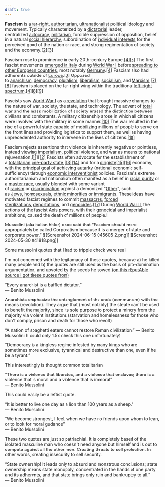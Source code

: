 ```yaml
---
draft: true
---
```


**Fascism** is a [far-right](https://en.wikipedia.org/wiki/Far-right_politics "Far-right politics"), [authoritarian](https://en.wikipedia.org/wiki/Authoritarianism "Authoritarianism"), [ultranationalist](https://en.wikipedia.org/wiki/Ultranationalism "Ultranationalism") political ideology and movement.
Typically characterized by a [dictatorial](https://en.wikipedia.org/wiki/Dictator "Dictator") leader, centralized [autocracy](https://en.wikipedia.org/wiki/Autocracy "Autocracy"), [militarism](https://en.wikipedia.org/wiki/Militarism "Militarism"), forcible suppression of opposition, belief in a natural [social hierarchy](https://en.wikipedia.org/wiki/Social_stratification "Social stratification"), subordination of [individual interests](https://en.wikipedia.org/wiki/Individualism "Individualism") for the perceived good of the nation or race, and strong regimentation of society and the economy.[[2]](https://en.wikipedia.org/wiki/Fascism#cite_note-Britannica-2)[[3]](https://en.wikipedia.org/wiki/Fascism#cite_note-m-w-3)

Fascism rose to prominence in early 20th-century Europe.[[4]](https://en.wikipedia.org/wiki/Fascism#cite_note-RoutledgeCompanion-4)[[5]](https://en.wikipedia.org/wiki/Fascism#cite_note-FOOTNOTEInternational_Encyclopedia_of_Political_Science887%E2%80%93888Fascism-5) The first fascist movements [emerged in Italy](https://en.wikipedia.org/wiki/Italian_fascism "Italian fascism") during [World War I](https://en.wikipedia.org/wiki/World_War_I "World War I") before [spreading to other European countries](https://en.wikipedia.org/wiki/Fascism_in_Europe "Fascism in Europe"), most notably [Germany](https://en.wikipedia.org/wiki/Nazi_Germany "Nazi Germany").[[4]](https://en.wikipedia.org/wiki/Fascism#cite_note-RoutledgeCompanion-4) Fascism also had adherents outside of [Europe](https://en.wikipedia.org/wiki/Europe "Europe").[[6]](https://en.wikipedia.org/wiki/Fascism#cite_note-FOOTNOTEEncyclopedia_Britannica_''Fascism''-6) Opposed to [anarchism](https://en.wikipedia.org/wiki/Anarchism "Anarchism"), [democracy](https://en.wikipedia.org/wiki/Democracy "Democracy"), [pluralism](https://en.wikipedia.org/wiki/Pluralism_(political_philosophy) "Pluralism (political philosophy)"), [liberalism](https://en.wikipedia.org/wiki/Liberalism "Liberalism"), [socialism](https://en.wikipedia.org/wiki/Socialism "Socialism"), and [Marxism](https://en.wikipedia.org/wiki/Marxism "Marxism"),[[7]](https://en.wikipedia.org/wiki/Fascism#cite_note-FOOTNOTEInternational_Encyclopedia_of_Political_Science889Fascism-7)[[8]](https://en.wikipedia.org/wiki/Fascism#cite_note-USHMM-8) fascism is placed on the far-right wing within the traditional [left–right spectrum](https://en.wikipedia.org/wiki/Left%E2%80%93right_political_spectrum "Left–right political spectrum").[[4]](https://en.wikipedia.org/wiki/Fascism#cite_note-RoutledgeCompanion-4)[[8]](https://en.wikipedia.org/wiki/Fascism#cite_note-USHMM-8)[[9]](https://en.wikipedia.org/wiki/Fascism#cite_note-University-Aristotle-Hartley-Wilhelm-Hawkesworth-9)

Fascists saw [World War I](https://en.wikipedia.org/wiki/World_War_I "World War I") as a [revolution](https://en.wikipedia.org/wiki/Revolution "Revolution") that brought massive changes to the nature of war, society, the state, and technology. The advent of [total war](https://en.wikipedia.org/wiki/Total_war "Total war") and the mass mobilization of society erased the distinction between civilians and combatants. A military citizenship arose in which all citizens were involved with the military in some manner.[[10]](https://en.wikipedia.org/wiki/Fascism#cite_note-FOOTNOTEBlamires2006140%E2%80%93141,_670Mann200465-10) The war resulted in the rise of a powerful state capable of mobilizing millions of people to serve on the front lines and providing logistics to support them, as well as having unprecedented authority to intervene in the lives of citizens.[[10]](https://en.wikipedia.org/wiki/Fascism#cite_note-FOOTNOTEBlamires2006140%E2%80%93141,_670Mann200465-10)

Fascism rejects assertions that violence is inherently negative or pointless, instead viewing [imperialism](https://en.wikipedia.org/wiki/Imperialism "Imperialism"), political violence, and war as means to national rejuvenation.[[11]](https://en.wikipedia.org/wiki/Fascism#cite_note-FOOTNOTEGr%C4%8Di%C4%872000120GriffinFeldman2004c185Spielvogel2012935Payne1995106-11)[[12]](https://en.wikipedia.org/wiki/Fascism#cite_note-FOOTNOTERietbergen2000160%E2%80%93161-12) Fascists often advocate for the establishment of a [totalitarian](https://en.wikipedia.org/wiki/Totalitarianism "Totalitarianism") [one-party state](https://en.wikipedia.org/wiki/One-party_state "One-party state"),[[13]](https://en.wikipedia.org/wiki/Fascism#cite_note-FOOTNOTEGriffin20131%E2%80%936-13)[[14]](https://en.wikipedia.org/wiki/Fascism#cite_note-FOOTNOTEMussolini200240-14) and for a [dirigiste](https://en.wikipedia.org/wiki/Dirigisme "Dirigisme")[[15]](https://en.wikipedia.org/wiki/Fascism#cite_note-15)[[16]](https://en.wikipedia.org/wiki/Fascism#cite_note-16) economy, with the principal goal of achieving [autarky](https://en.wikipedia.org/wiki/Autarky "Autarky") (national economic self-sufficiency) through [economic interventionist](https://en.wikipedia.org/wiki/Economic_interventionist "Economic interventionist") policies. Fascism's extreme authoritarianism and nationalism often manifest as a belief in [racial purity](https://en.wikipedia.org/wiki/Racial_purity "Racial purity") or a [master race](https://en.wikipedia.org/wiki/Master_race "Master race"), usually blended with some variant of [racism](https://en.wikipedia.org/wiki/Racism "Racism") or [discrimination](https://en.wikipedia.org/wiki/Discrimination "Discrimination") against a demonized "[Other](https://en.wikipedia.org/wiki/Other_(philosophy) "Other (philosophy)")", such as [Jews](https://en.wikipedia.org/wiki/Jews "Jews"), [homosexuals](https://en.wikipedia.org/wiki/Homosexuality "Homosexuality"), [ethnic minorities](https://en.wikipedia.org/wiki/Minority_group "Minority group") or [immigrants](https://en.wikipedia.org/wiki/Immigration "Immigration"). These ideas have motivated fascist regimes to commit [massacres](https://en.wikipedia.org/wiki/Massacre "Massacre"), [forced sterilizations](https://en.wikipedia.org/wiki/Forced_sterilizations "Forced sterilizations"), [deportations](https://en.wikipedia.org/wiki/Deportation "Deportation"), and [genocides](https://en.wikipedia.org/wiki/Genocide "Genocide").[[17]](https://en.wikipedia.org/wiki/Fascism#cite_note-FOOTNOTEKallis2011Paxton1998Lancaster2011-17) During [World War II](https://en.wikipedia.org/wiki/World_War_II "World War II"), the actions of the fascist [Axis powers](https://en.wikipedia.org/wiki/Axis_powers "Axis powers"), with their genocidal and imperialist ambitions, caused the death of millions of people.!


Mussolini (aka italian hitler) once said that “Fascism should more appropriately be called Corporatism because it is a merger of state and corporate power.”
![[Screenshot 2024-06-15 045605 2.png]]![[Screenshot 2024-05-30 041818.png]]

Some mussolini quotes that I had to tripple check were real

I'm not concerned with the legitamacy of these quotes, because
a) he killed many people
and
b) the quotes are still used as the basis of pro-domination argumentation, and upvoted by the seeds he sowed [(on this rEputAble source i got these quotes from)](https://www.goodreads.com/author/quotes/221166.Benito_Mussolini)


“Every anarchist is a baffled dictator.”  
― Benito Mussolini

Anarchists emphasize the entanglement of the ends (communism) with the means (revolution). They argue that (most notably) the steate can't be used to benefit the majority, since its sole purpose to protect a minory from the majority via violent institutions (starvation and homelessness for those who don't comply, prison and death for those who revolt) 

“A nation of spaghetti eaters cannot restore Roman civilization!” ― Benito Mussolini (I could only 1.5x check this one unfortunately)

“Democracy is a kingless regime infested by many kings who are sometimes more exclusive, tyrannical and destructive than one, even if he be a tyrant.”

This interestingly is thought common totalitarian 

“There is a violence that liberates, and a violence that enslaves; there is a violence that is moral and a violence that is immoral”  
― Benito Mussolini

This could easily be a leftist quote. 

“It is better to live one day as a lion than 100 years as a sheep.”  
― Benito Mussolini

“We become strongest, I feel, when we have no friends upon whom to lean, or to look for moral gudance”  
― Benito Mussolini

These two quotes are just so patriachial. It is completely based of the isolated masculine man who doesn't need anyone but himself and is out to compete against all the other  men. Creating threats to sell protection. In other words, creating insecurity to sell security. 

“State ownership! It leads only to absurd and monstrous conclusions; state ownership means state monopoly, concentrated in the hands of one party and its adherents, and that state brings only ruin and bankruptcy to all.”  
― Benito Mussolini